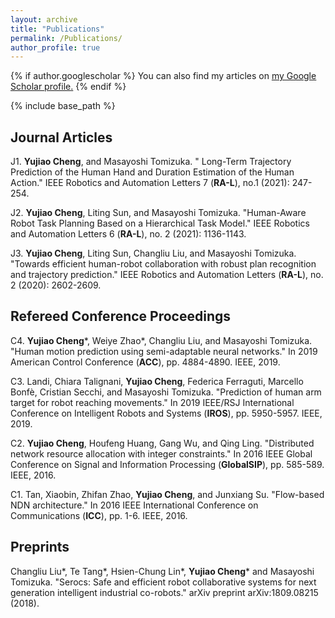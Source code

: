```yaml
---
layout: archive
title: "Publications"
permalink: /Publications/
author_profile: true
---
```


{% if author.googlescholar %}
  You can also find my articles on <u><a href="{{author.googlescholar}}">my Google Scholar profile</a>.</u>
{% endif %}

{% include base_path %}

## Journal Articles

J1. **Yujiao Cheng**, and Masayoshi Tomizuka. " Long-Term Trajectory Prediction of the Human Hand and Duration Estimation of the Human Action." IEEE Robotics and Automation Letters 7 (**RA-L**), no.1 (2021): 247-254.

J2. **Yujiao Cheng**, Liting Sun, and Masayoshi Tomizuka. "Human-Aware Robot Task Planning Based on a Hierarchical Task Model." IEEE Robotics and Automation Letters 6 (**RA-L**), no. 2 (2021): 1136-1143.

J3. **Yujiao Cheng**, Liting Sun, Changliu Liu, and Masayoshi Tomizuka. "Towards efficient human-robot collaboration with robust plan recognition and trajectory prediction." IEEE Robotics and Automation Letters (**RA-L**), no. 2 (2020): 2602-2609.

## Refereed Conference Proceedings 

C4. **Yujiao Cheng**\*, Weiye Zhao*, Changliu Liu, and Masayoshi Tomizuka. "Human motion prediction using semi-adaptable neural networks." In 2019 American Control Conference (**ACC**), pp. 4884-4890. IEEE, 2019.

C3. Landi, Chiara Talignani, **Yujiao Cheng**, Federica Ferraguti, Marcello Bonfè, Cristian Secchi, and Masayoshi Tomizuka. "Prediction of human arm target for robot reaching movements." In 2019 IEEE/RSJ International Conference on Intelligent Robots and Systems (**IROS**), pp. 5950-5957. IEEE, 2019.

C2. **Yujiao Cheng**, Houfeng Huang, Gang Wu, and Qing Ling. "Distributed network resource allocation with integer constraints." In 2016 IEEE Global Conference on Signal and Information Processing (**GlobalSIP**), pp. 585-589. IEEE, 2016.

C1. Tan, Xiaobin, Zhifan Zhao, **Yujiao Cheng**, and Junxiang Su. "Flow-based NDN architecture." In 2016 IEEE International Conference on Communications (**ICC**), pp. 1-6. IEEE, 2016.


## Preprints 

Changliu Liu\*, Te Tang\*, Hsien-Chung Lin\*, **Yujiao Cheng**\* and Masayoshi Tomizuka. "Serocs: Safe and efficient robot collaborative systems for next generation intelligent industrial co-robots." arXiv preprint arXiv:1809.08215 (2018).



